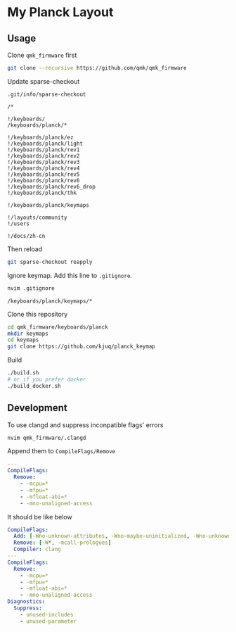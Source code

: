# My Planck Layout

## Usage

Clone `qmk_firmware` first

```bash
git clone --recursive https://github.com/qmk/qmk_firmware
```

Update sparse-checkout

`.git/info/sparse-checkout`

```
/*

!/keyboards/
/keyboards/planck/*

!/keyboards/planck/ez
!/keyboards/planck/light
!/keyboards/planck/rev1
!/keyboards/planck/rev2
!/keyboards/planck/rev3
!/keyboards/planck/rev4
!/keyboards/planck/rev5
!/keyboards/planck/rev6
!/keyboards/planck/rev6_drop
!/keyboards/planck/thk

!/keyboards/planck/keymaps

!/layouts/community
!/users

!/docs/zh-cn
```

Then reload

```bash
git sparse-checkout reapply
```

Ignore keymap. Add this line to `.gitignore`.

```bash
nvim .gitignore
```

```gitignore
/keyboards/planck/keymaps/*
```

Clone this repository

```bash
cd qmk_firmware/keyboards/planck
mkdir keymaps
cd keymaps
git clone https://github.com/kjuq/planck_keymap
```

Build

```bash
./build.sh
# or if you prefer docker
./build_docker.sh
```

## Development

To use clangd and suppress inconpatible flags' errors

```bash
nvim qmk_firmware/.clangd
```

Append them to `CompileFlags/Remove`

```yaml
---
CompileFlags:
  Remove:
    - -mcpu=*
    - -mfpu=*
    - -mfloat-abi=*
    - -mno-unaligned-access
```

It should be like below

```yaml
CompileFlags:
  Add: [-Wno-unknown-attributes, -Wno-maybe-uninitialized, -Wno-unknown-warning-option]
  Remove: [-W*, -mcall-prologues]
  Compiler: clang
---
CompileFlags:
  Remove:
    - -mcpu=*
    - -mfpu=*
    - -mfloat-abi=*
    - -mno-unaligned-access
Diagnostics:
  Suppress:
    - unused-includes
    - unused-parameter
```
